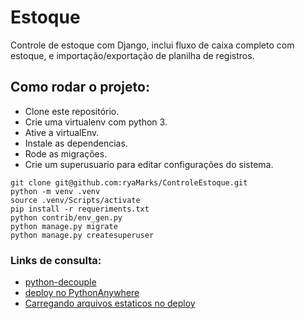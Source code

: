 # Estoque
Controle de estoque com Django, inclui fluxo de caixa completo com estoque, e importação/exportação de planilha de registros.

## Como rodar o projeto:

* Clone este repositório.
* Crie uma virtualenv com python 3.
* Ative a virtualEnv.
* Instale as dependencias.
* Rode as migrações.
* Crie um superusuario para editar configurações do sistema.

```
git clone git@github.com:ryaMarks/ControleEstoque.git
python -m venv .venv
source .venv/Scripts/activate
pip install -r requeriments.txt
python contrib/env_gen.py
python manage.py migrate
python manage.py createsuperuser
```

### Links de consulta:


* [python-decouple](https://github.com/henriquebastos/python-decouple)
* [deploy no PythonAnywhere](https://tutorial.djangogirls.org/pt/deploy/)
* [Carregando arquivos estaticos no deploy](https://pt.stackoverflow.com/questions/262043/problemas-carregar-static-files-no-django-em-deploy-no-heroku)
